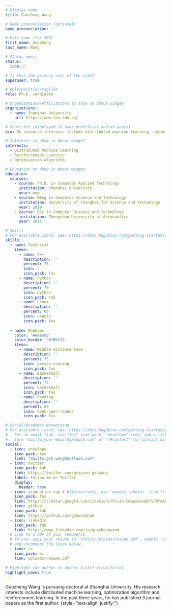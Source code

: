 ```yaml
---
# Display name
title: Guozheng Wang

# Name pronunciation (optional)
name_pronunciation: ''

# Full name (for SEO)
first_name: Guozheng
last_name: Wang

# Status emoji
status:
  icon: 🧱

# Is this the primary user of the site?
superuser: true

# Role/position/tagline
role: Ph.D. candidate

# Organizations/Affiliations to show in About widget
organizations:
  - name: Shanghai University
    url: https://www.shu.edu.cn/

# Short bio (displayed in user profile at end of posts)
bio: My research interests include distributed machine learning, optimization algorithm, reinforcement learning.

# Interests to show in About widget
interests:
  - Distributed Machine Learning
  - Reinforcement Learning
  - Optimization Algorithm

# Education to show in About widget
education:
  courses:
    - course: Ph.D. in Computer Applied Technology
      institution: Shanghai University
      year: now
    - course: MEng in Computer Science and Technology
      institution: University of Shanghai for Science and Technology
      year: 2019
    - course: BSc in Computer Science and Technology
      institution: Zhengzhou University of Aeronautics
      year: 2016

# Skills
# For available icons, see: https://docs.hugoblox.com/getting-started/page-builder/#icons
skills:
  - name: Technical
    items:
      - name: C++
        description: ''
        percent: 75
        icon: c
        icon_pack: fas
      - name: Python
        description: ''
        percent: 70
        icon: python
        icon_pack: fab
      - name: Linux
        description: ''
        percent: 60
        icon: ubuntu
        icon_pack: fas
      
  - name: Hobbies
    color: '#eeac02'
    color_border: '#f0bf23'
    items:
      - name: Middle-distance race
        description: ''
        percent: 75
        icon: person-running
        icon_pack: fas
      - name: Basketball
        description: ''
        percent: 75
        icon: basketball
        icon_pack: fas
      - name: Reading
        description: ''
        percent: 80
        icon: book-open-reader
        icon_pack: fas

# Social/Academic Networking
# For available icons, see: https://docs.hugoblox.com/getting-started/page-builder/#icons
#   For an email link, use "fas" icon pack, "envelope" icon, and a link in the
#   form "mailto:your-email@example.com" or "/#contact" for contact widget.
social:
  - icon: envelope
    icon_pack: fas
    link: "mailto:gzh.wang@outlook.com"
  - icon: twitter
    icon_pack: fab
    link: https://twitter.com/grayson_gzhwang
    label: Follow me on Twitter
    display:
      header: true
  - icon: graduation-cap # Alternatively, use `google-scholar` icon from `ai` icon pack
    icon_pack: fas
    link: https://scholar.google.com/citations?hl=zh-CN&user=BDTVFBYAAAAJ
  - icon: github
    icon_pack: fab
    link: https://github.com/gzhwanghub
  - icon: linkedin
    icon_pack: fab
    link: https://www.linkedin.com/in/guozhengwang
  # Link to a PDF of your resume/CV.
  # To use: copy your resume to `static/uploads/resume.pdf`, enable `ai` icons in `params.yaml`,
  # and uncomment the lines below.
  - icon: cv
    icon_pack: ai
    link: uploads/resume.pdf

# Highlight the author in author lists? (true/false)
highlight_name: true
---
```


Guozheng Wang is pursuing doctoral at Shanghai University. His research interests include distributed machine learning, optimization algorithm and reinforcement learning. In the past three years, he has published 3 journal papers as the first author.
{style="text-align: justify;"}
